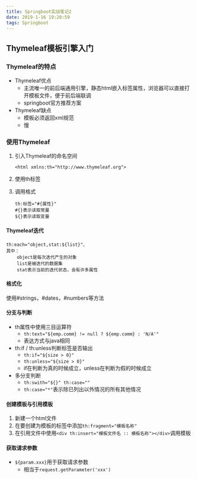 ```yaml
---
title: Springboot实战笔记2
date: 2019-1-16 19:20:59
tags: Springboot
---
```


## Thymeleaf模板引擎入门

### Thymeleaf的特点

- Thymeleaf优点
  - 主流唯一的前后端通用引擎，静态html嵌入标签属性，浏览器可以直接打开模板文件，便于前后端联调
  - springboot官方推荐方案
- Thymeleaf缺点
  - 模板必须返回xml规范
  - 慢


### 使用Thymeleaf

1. 引入Thymeleaf的命名空间

   ```
   <html xmlns:th="http://www.thymeleaf.org">
   ```

2. 使用th标签

3. 调用格式

   ```
   th:标签="#{属性}"
   #{}表示读取常量
   ${}表示读取变量
   ```

#### Thymeleaf迭代

```
th:each="object,stat:${list}"、
其中：
	object是每次迭代产生的对象
	list是被迭代的数据集
	stat表示当前的迭代状态，会有许多属性
```

#### 格式化 

使用#strings，#dates，#numbers等方法

[Thymeleaf官方文档]: https://www.thymeleaf.org/doc/tutorials/3.0/usingthymeleaf.html#appendix-b-expression-utility-objects

#### 分支与判断

- th属性中使用三目运算符
  - `th:text="${emp.comm} != null ? ${emp.comm} : 'N/A'"`
  - 表达方式与java相同
- th:if / th:unless判断标签是否输出
  - `th:if="${size > 0}"`
  - `th:unless="${size > 0}"`
  - if在判断为真的时候成立，unless在判断为假的时候成立
- 多分支判断
  - `th:swith="${}" th:case=""`
  - `th:case="*"`表示除已列出以外情况的所有其他情况

#### 创建模板与引用模板

1. 新建一个html文件
2. 在要创建为模板的标签中添加`th:fragment="模板名称" `
3. 在引用文件中使用`<div th:insert="模板文件名 :: 模板名称"></div>`调用模板

#### 获取请求参数

- `${param.xxx}`用于获取请求参数
  - 相当于`request.getParameter('xxx')`